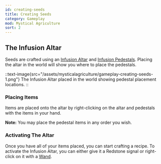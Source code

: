 ```yaml
---
id: creating-seeds
title: Creating Seeds
category: Gameplay
mod: Mystical Agriculture
sort: 2
---
```


## The Infusion Altar
Seeds are crafted using an [Infusion Altar](../blocks/infusion-altar.md) and [Infusion Pedestals](../blocks/infusion-pedestal.md). Placing the altar in the world will show you where to place the pedestals.

::text-image{src="/assets/mysticalagriculture/gameplay-creating-seeds-1.png"}
  The Infusion Altar placed in the world showing pedestal placement locations.
::

### Placing Items
Items are placed onto the altar by right-clicking on the altar and pedestals with the items in your hand.

**Note:** You may place the pedestal items in any order you wish.

### Activating The Altar
Once you have all of your items placed, you can start crafting a recipe. To activate the Infusion Altar, you can either give it a Redstone signal or right-click on it with a [Wand](../items/wand.md).
